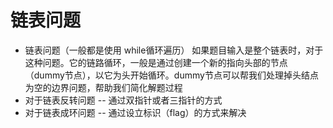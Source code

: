 
# 链表问题
- 链表问题（一般都是使用 while循环遍历）
如果题目输入是整个链表时，对于这种问题。它的链路循环，一般是通过创建一个新的指向头部的节点（dummy节点），以它为头开始循环。dummy节点可以帮我们处理掉头结点为空的边界问题，帮助我们简化解题过程
- 对于链表反转问题 -- 通过双指针或者三指针的方式
- 对于链表成环问题 -- 通过设立标识（flag）的方式来解决
